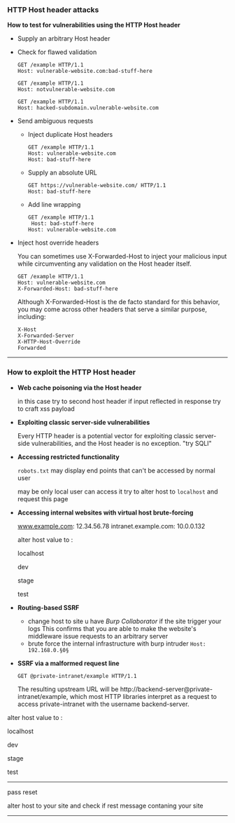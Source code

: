 ### HTTP Host header attacks

**How to test for vulnerabilities using the HTTP Host header**

- Supply an arbitrary Host header

- Check for flawed validation

  ```http
  GET /example HTTP/1.1
  Host: vulnerable-website.com:bad-stuff-here
  ```

  ```http
  GET /example HTTP/1.1
  Host: notvulnerable-website.com
  ```

  ```http
  GET /example HTTP/1.1
  Host: hacked-subdomain.vulnerable-website.com
  ```

- Send ambiguous requests

  - Inject duplicate Host headers

    ```http
    GET /example HTTP/1.1
    Host: vulnerable-website.com
    Host: bad-stuff-here
    ```

  - Supply an absolute URL

    ```http
    GET https://vulnerable-website.com/ HTTP/1.1
    Host: bad-stuff-here
    ```

  - Add line wrapping

    ```HTTP
    GET /example HTTP/1.1
     Host: bad-stuff-here
    Host: vulnerable-website.com
    ```

- Inject host override headers

  You can sometimes use X-Forwarded-Host to inject your malicious input while circumventing any validation on the Host header itself.

  ```http
  GET /example HTTP/1.1
  Host: vulnerable-website.com
  X-Forwarded-Host: bad-stuff-here
  ```

  Although X-Forwarded-Host is the de facto standard for this behavior, you may come across other headers that serve a similar purpose, including:

  ```http
  X-Host
  X-Forwarded-Server
  X-HTTP-Host-Override
  Forwarded
  ```



-----------------------

### How to exploit the HTTP Host header

- **Web cache poisoning via the Host header**

  in this case try to second host header if input reflected in response try to craft xss payload

- **Exploiting classic server-side vulnerabilities**

  Every HTTP header is a potential vector for exploiting classic server-side vulnerabilities, and the Host header is no exception. "try SQLI"

- **Accessing restricted functionality**

  `robots.txt` may display end points that can't be accessed by normal user 

  may be only local user can access it try to alter host to `localhost` and request this page

- **Accessing internal websites with virtual host brute-forcing**

  www.example.com: 12.34.56.78
  intranet.example.com: 10.0.0.132

  alter host value to :

  localhost

  dev

  stage

  test

- **Routing-based SSRF**

  - change host to site u have *Burp Collaborator* if the site trigger your logs This confirms that you are able to make the website's middleware issue requests to an arbitrary server
  - brute force the internal infrastructure with burp intruder `Host: 192.168.0.§0§`

- **SSRF via a malformed request line**

  `GET @private-intranet/example HTTP/1.1`

  The resulting upstream URL will be http://backend-server@private-intranet/example, which most HTTP libraries interpret as a request to access private-intranet with the username backend-server.

  

  





























alter host value to :

localhost

dev

stage

test

---

pass reset

alter host to your site and check if rest message contaning your site

---

